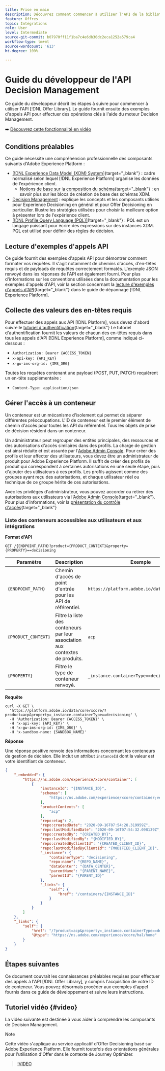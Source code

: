 ```yaml
---
title: Prise en main
description: Découvrez comment commencer à utiliser l'API de la bibliothèque des offres pour effectuer des opérations essentielles à l'aide du moteur Decision Management.
feature: Offres
topic: Intégrations
role: User
level: Intermediate
source-git-commit: b07970ff11f1ba7c4e6db30dc2eca1252a579ca4
workflow-type: tm+mt
source-wordcount: '613'
ht-degree: 100%

---
```


# Guide du développeur de l&#39;API Decision Management

Ce guide du développeur décrit les étapes à suivre pour commencer à utiliser l&#39;API [!DNL Offer Library]. Le guide fournit ensuite des exemples d&#39;appels API pour effectuer des opérations clés à l&#39;aide du moteur Decision Management.

➡️ [Découvrez cette fonctionnalité en vidéo](#video)

## Conditions préalables

Ce guide nécessite une compréhension professionnelle des composants suivants d&#39;Adobe Experience Platform :

* [[!DNL Experience Data Model (XDM) System]](https://experienceleague.adobe.com/docs/experience-platform/xdm/home.html?lang=fr){target=&quot;_blank&quot;} : cadre normalisé selon lequel [!DNL Experience Platform] organise les données de l’expérience client.
   * [Notions de base sur la composition du schéma](https://experienceleague.adobe.com/docs/experience-platform/xdm/schema/composition.html?lang=fr){target=&quot;_blank&quot;} : en savoir plus sur les blocs de création de base des schémas XDM.
* [Decision Management](../../../using/offers/get-started/starting-offer-decisioning.md) : explique les concepts et les composants utilisés pour Experience Decisioning en général et pour Offer Decisioning en particulier. Illustre les stratégies utilisées pour choisir la meilleure option à présenter lors de l&#39;expérience client.
* [[!DNL Profile Query Language (PQL)]](https://experienceleague.adobe.com/docs/experience-platform/segmentation/pql/overview.html?lang=fr){target=&quot;_blank&quot;} : PQL est un langage puissant pour écrire des expressions sur des instances XDM. PQL est utilisé pour définir des règles de décision.

## Lecture d&#39;exemples d&#39;appels API

Ce guide fournit des exemples d&#39;appels API pour démontrer comment formater vos requêtes. Il s&#39;agit notamment de chemins d&#39;accès, d&#39;en-têtes requis et de payloads de requêtes correctement formatés. L&#39;exemple JSON renvoyé dans les réponses de l&#39;API est également fourni. Pour plus d&#39;informations sur les conventions utilisées dans la documentation pour les exemples d&#39;appels d&#39;API, voir la section concernant la [lecture d&#39;exemples d&#39;appels d&#39;API](https://experienceleague.adobe.com/docs/experience-platform/landing/troubleshooting.html?lang=fr#how-do-i-format-an-api-request){target=&quot;_blank&quot;} dans le guide de dépannage [!DNL Experience Platform].

## Collecte des valeurs des en-têtes requis

Pour effectuer des appels aux API [!DNL Platform], vous devez d&#39;abord suivre le [tutoriel d&#39;authentification](https://experienceleague.adobe.com/docs/experience-platform/landing/platform-apis/api-authentication.html?lang=fr){target=&quot;_blank&quot;} Le tutoriel d&#39;authentification fournit les valeurs de chacun des en-têtes requis dans tous les appels d&#39;API [!DNL Experience Platform], comme indiqué ci-dessous :

* `Authorization: Bearer {ACCESS_TOKEN}`
* `x-api-key: {API_KEY}`
* `x-gw-ims-org-id: {IMS_ORG}`

Toutes les requêtes contenant une payload (POST, PUT, PATCH) requièrent un en-tête supplémentaire :

* `Content-Type: application/json`

## Gérer l&#39;accès à un conteneur

Un conteneur est un mécanisme d&#39;isolement qui permet de séparer différentes préoccupations. L&#39;ID de conteneur est le premier élément de chemin d&#39;accès pour toutes les API du référentiel. Tous les objets de prise de décision résident dans un conteneur.

Un administrateur peut regrouper des entités principales, des ressources et des autorisations d&#39;accès similaires dans des profils. La charge de gestion est ainsi réduite et est assurée par l&#39;[Adobe Admin Console](https://adminconsole.adobe.com/). Pour créer des profils et leur affecter des utilisateurs, vous devez être un administrateur de produit pour Adobe Experience Platform. Il suffit de créer des profils de produit qui correspondent à certaines autorisations en une seule étape, puis d&#39;ajouter des utilisateurs à ces profils. Les profils agissent comme des groupes ayant reçu des autorisations, et chaque utilisateur réel ou technique de ce groupe hérite de ces autorisations.

Avec les privilèges d&#39;administrateur, vous pouvez accorder ou retirer des autorisations aux utilisateurs via l‘[Adobe Admin Console](https://adminconsole.adobe.com/){target=&quot;_blank&quot;}. Pour plus d&#39;informations, voir la [présentation du contrôle d&#39;accès](https://experienceleague.adobe.com/docs/experience-platform/access-control/home.html?lang=fr){target=&quot;_blank&quot;}

### Liste des conteneurs accessibles aux utilisateurs et aux intégrations

**Format d&#39;API**

```http
GET /{ENDPOINT_PATH}?product={PRODUCT_CONTEXT}&property={PROPERTY}==decisioning
```

| Paramètre | Description | Exemple |
| --------- | ----------- | ------- |
| `{ENDPOINT_PATH}` | Chemin d&#39;accès de point d&#39;entrée pour les API de référentiel. | `https://platform.adobe.io/data/core/xcore/` |
| `{PRODUCT_CONTEXT}` | Filtre la liste des conteneurs par leur association aux contextes de produits. | `acp` |
| `{PROPERTY}` | Filtre le type de conteneur renvoyé. | `_instance.containerType==decisioning` |

**Requête**

```shell
curl -X GET \
  'https://platform.adobe.io/data/core/xcore/?product=acp&property=_instance.containerType==decisioning' \
  -H 'Authorization: Bearer {ACCESS_TOKEN}' \
  -H 'x-api-key: {API_KEY}' \
  -H 'x-gw-ims-org-id: {IMS_ORG}' \
  -H 'x-sandbox-name: {SANDBOX_NAME}'
```

**Réponse**

Une réponse positive renvoie des informations concernant les conteneurs de gestion de décision. Elle inclut un attribut `instanceId` dont la valeur est votre identifiant de conteneur.

```json
{
    "_embedded": {
        "https://ns.adobe.com/experience/xcore/container": [
            {
                "instanceId": "{INSTANCE_ID}",
                "schemas": [
                    "https://ns.adobe.com/experience/xcore/container;version=0.5"
                ],
                "productContexts": [
                    "acp"
                ],
                "repo:etag": 2,
                "repo:createdDate": "2020-09-16T07:54:28.319959Z",
                "repo:lastModifiedDate": "2020-09-16T07:54:32.098139Z",
                "repo:createdBy": "{CREATED_BY}",
                "repo:lastModifiedBy": "{MODIFIED_BY}",
                "repo:createdByClientId": "{CREATED_CLIENT_ID}",
                "repo:lastModifiedByClientId": "{MODIFIED_CLIENT_ID}",
                "_instance": {
                    "containerType": "decisioning",
                    "repo:name": "{REPO_NAME}",
                    "dataCenter": "{DATA_CENTER}",
                    "parentName": "{PARENT_NAME}",
                    "parentId": "{PARENT_ID}"
                },
                "_links": {
                    "self": {
                        "href": "/containers/{INSTANCE_ID}"
                    }
                }
            }
        ]
    },
    "_links": {
        "self": {
            "href": "/?product=acp&property=_instance.containerType==decisioning",
            "@type": "https://ns.adobe.com/experience/xcore/hal/home"
        }
    }
}
```

## Étapes suivantes

Ce document couvrait les connaissances préalables requises pour effectuer des appels à l&#39;API [!DNL Offer Library], y compris l&#39;acquisition de votre ID de conteneur. Vous pouvez désormais procéder aux exemples d&#39;appel fournis dans ce guide de développement et suivre leurs instructions.

## Tutoriel vidéo {#video}

La vidéo suivante est destinée à vous aider à comprendre les composants de Decision Management.

>[!NOTE]
>
>Cette vidéo s&#39;applique au service applicatif d&#39;Offer Decisioning basé sur Adobe Experience Platform. Elle fournit toutefois des orientations générales pour l&#39;utilisation d&#39;Offer dans le contexte de Journey Optimizer.

>[!VIDEO](https://video.tv.adobe.com/v/329919?quality=12)
